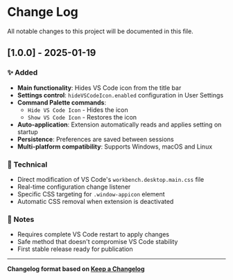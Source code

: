 # Change Log

All notable changes to this project will be documented in this file.

## [1.0.0] - 2025-01-19

### ✨ Added
- **Main functionality**: Hides VS Code icon from the title bar
- **Settings control**: `hideVSCodeIcon.enabled` configuration in User Settings
- **Command Palette commands**: 
  - `Hide VS Code Icon` - Hides the icon
  - `Show VS Code Icon` - Restores the icon
- **Auto-application**: Extension automatically reads and applies setting on startup
- **Persistence**: Preferences are saved between sessions
- **Multi-platform compatibility**: Supports Windows, macOS and Linux

### 🔧 Technical
- Direct modification of VS Code's `workbench.desktop.main.css` file
- Real-time configuration change listener
- Specific CSS targeting for `.window-appicon` element
- Automatic CSS removal when extension is deactivated

### 📝 Notes
- Requires complete VS Code restart to apply changes
- Safe method that doesn't compromise VS Code stability
- First stable release ready for publication

---

**Changelog format based on [Keep a Changelog](https://keepachangelog.com/)**